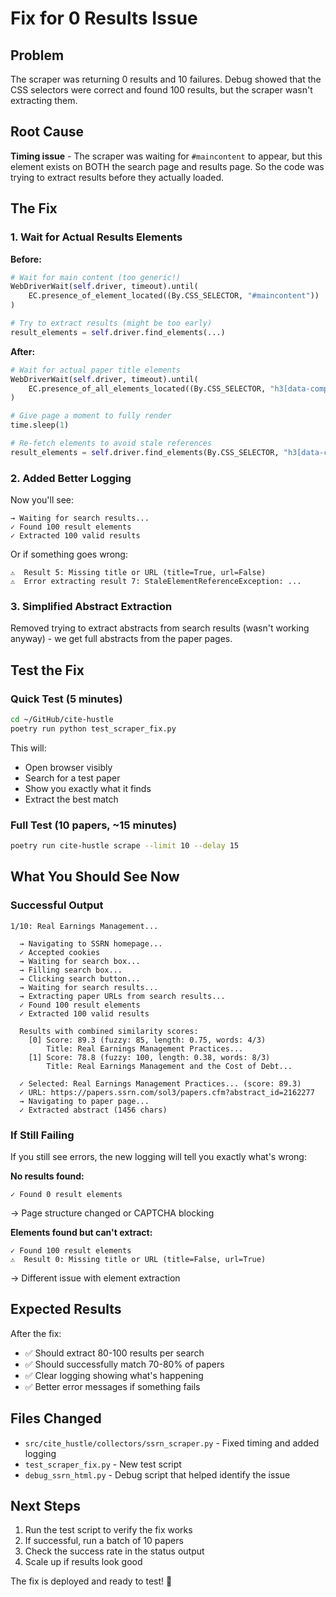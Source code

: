 # Fix for 0 Results Issue

## Problem

The scraper was returning 0 results and 10 failures. Debug showed that the CSS selectors were correct and found 100 results, but the scraper wasn't extracting them.

## Root Cause

**Timing issue** - The scraper was waiting for `#maincontent` to appear, but this element exists on BOTH the search page and results page. So the code was trying to extract results before they actually loaded.

## The Fix

### 1. Wait for Actual Results Elements

**Before:**
```python
# Wait for main content (too generic!)
WebDriverWait(self.driver, timeout).until(
    EC.presence_of_element_located((By.CSS_SELECTOR, "#maincontent"))
)

# Try to extract results (might be too early)
result_elements = self.driver.find_elements(...)
```

**After:**
```python
# Wait for actual paper title elements
WebDriverWait(self.driver, timeout).until(
    EC.presence_of_all_elements_located((By.CSS_SELECTOR, "h3[data-component='Typography'] a"))
)

# Give page a moment to fully render
time.sleep(1)

# Re-fetch elements to avoid stale references
result_elements = self.driver.find_elements(By.CSS_SELECTOR, "h3[data-component='Typography'] a")
```

### 2. Added Better Logging

Now you'll see:
```
→ Waiting for search results...
✓ Found 100 result elements
✓ Extracted 100 valid results
```

Or if something goes wrong:
```
⚠️  Result 5: Missing title or URL (title=True, url=False)
⚠️  Error extracting result 7: StaleElementReferenceException: ...
```

### 3. Simplified Abstract Extraction

Removed trying to extract abstracts from search results (wasn't working anyway) - we get full abstracts from the paper pages.

## Test the Fix

### Quick Test (5 minutes)
```bash
cd ~/GitHub/cite-hustle
poetry run python test_scraper_fix.py
```

This will:
- Open browser visibly
- Search for a test paper
- Show you exactly what it finds
- Extract the best match

### Full Test (10 papers, ~15 minutes)
```bash
poetry run cite-hustle scrape --limit 10 --delay 15
```

## What You Should See Now

### Successful Output
```
1/10: Real Earnings Management...

  → Navigating to SSRN homepage...
  ✓ Accepted cookies
  → Waiting for search box...
  → Filling search box...
  → Clicking search button...
  → Waiting for search results...
  → Extracting paper URLs from search results...
  ✓ Found 100 result elements
  ✓ Extracted 100 valid results

  Results with combined similarity scores:
    [0] Score: 89.3 (fuzzy: 85, length: 0.75, words: 4/3)
        Title: Real Earnings Management Practices...
    [1] Score: 78.8 (fuzzy: 100, length: 0.38, words: 8/3)
        Title: Real Earnings Management and the Cost of Debt...
  
  ✓ Selected: Real Earnings Management Practices... (score: 89.3)
  ✓ URL: https://papers.ssrn.com/sol3/papers.cfm?abstract_id=2162277
  → Navigating to paper page...
  ✓ Extracted abstract (1456 chars)
```

### If Still Failing

If you still see errors, the new logging will tell you exactly what's wrong:

**No results found:**
```
✓ Found 0 result elements
```
→ Page structure changed or CAPTCHA blocking

**Elements found but can't extract:**
```
✓ Found 100 result elements
⚠️  Result 0: Missing title or URL (title=False, url=True)
```
→ Different issue with element extraction

## Expected Results

After the fix:
- ✅ Should extract 80-100 results per search
- ✅ Should successfully match 70-80% of papers
- ✅ Clear logging showing what's happening
- ✅ Better error messages if something fails

## Files Changed

- `src/cite_hustle/collectors/ssrn_scraper.py` - Fixed timing and added logging
- `test_scraper_fix.py` - New test script
- `debug_ssrn_html.py` - Debug script that helped identify the issue

## Next Steps

1. Run the test script to verify the fix works
2. If successful, run a batch of 10 papers
3. Check the success rate in the status output
4. Scale up if results look good

The fix is deployed and ready to test! 🚀
